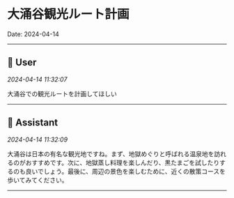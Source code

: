 # 大涌谷観光ルート計画

Date: 2024-04-14

---

## 👤 User
*2024-04-14 11:32:07*

大涌谷での観光ルートを計画してほしい

---

## 🤖 Assistant
*2024-04-14 11:32:09*

大涌谷は日本の有名な観光地ですね。まず、地獄めぐりと呼ばれる温泉地を訪れるのがおすすめです。次に、地獄蒸し料理を楽しんだり、黒たまごを試したりするのも良いでしょう。最後に、周辺の景色を楽しむために、近くの散策コースを歩いてみてください。

---
